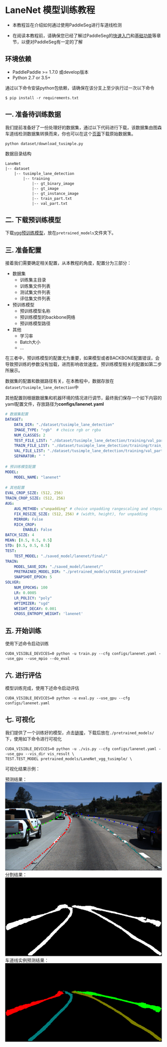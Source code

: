 # LaneNet 模型训练教程

* 本教程旨在介绍如何通过使用PaddleSeg进行车道线检测

* 在阅读本教程前，请确保您已经了解过PaddleSeg的[快速入门](../README.md#快速入门)和[基础功能](../README.md#基础功能)等章节，以便对PaddleSeg有一定的了解

## 环境依赖

* PaddlePaddle >= 1.7.0 或develop版本
* Python 2.7 or 3.5+

通过以下命令安装python包依赖，请确保在该分支上至少执行过一次以下命令
```shell
$ pip install -r requirements.txt
```

## 一. 准备待训练数据

我们提前准备好了一份处理好的数据集，通过以下代码进行下载，该数据集由图森车道线检测数据集转换而来，你也可以在这个[页面](https://github.com/TuSimple/tusimple-benchmark/issues/3)下载原始数据集。

```shell
python dataset/download_tusimple.py
```

数据目录结构
```
LaneNet
|-- dataset
    |-- tusimple_lane_detection
        |-- training
            |-- gt_binary_image
            |-- gt_image
            |-- gt_instance_image
            |-- train_part.txt
            |-- val_part.txt
```
## 二. 下载预训练模型

下载[vgg预训练模型](https://paddle-imagenet-models-name.bj.bcebos.com/VGG16_pretrained.tar)，放在```pretrained_models```文件夹下。


## 三. 准备配置

接着我们需要确定相关配置，从本教程的角度，配置分为三部分：

* 数据集
  * 训练集主目录
  * 训练集文件列表
  * 测试集文件列表
  * 评估集文件列表
* 预训练模型
  * 预训练模型名称
  * 预训练模型的backbone网络
  * 预训练模型路径
* 其他
  * 学习率
  * Batch大小
  * ...

在三者中，预训练模型的配置尤为重要，如果模型或者BACKBONE配置错误，会导致预训练的参数没有加载，进而影响收敛速度。预训练模型相关的配置如第二步所展示。

数据集的配置和数据路径有关，在本教程中，数据存放在`dataset/tusimple_lane_detection`中

其他配置则根据数据集和机器环境的情况进行调节，最终我们保存一个如下内容的yaml配置文件，存放路径为**configs/lanenet.yaml**

```yaml
# 数据集配置
DATASET: 
    DATA_DIR: "./dataset/tusimple_lane_detection"
    IMAGE_TYPE: "rgb"  # choice rgb or rgba
    NUM_CLASSES: 2
    TEST_FILE_LIST: "./dataset/tusimple_lane_detection/training/val_part.txt"
    TRAIN_FILE_LIST: "./dataset/tusimple_lane_detection/training/train_part.txt"
    VAL_FILE_LIST: "./dataset/tusimple_lane_detection/training/val_part.txt"
    SEPARATOR: " "

# 预训练模型配置
MODEL:
    MODEL_NAME: "lanenet"

# 其他配置
EVAL_CROP_SIZE: (512, 256) 
TRAIN_CROP_SIZE: (512, 256)
AUG: 
    AUG_METHOD: u"unpadding" # choice unpadding rangescaling and stepscaling
    FIX_RESIZE_SIZE: (512, 256) # (width, height), for unpadding
    MIRROR: False
    RICH_CROP: 
        ENABLE: False 
BATCH_SIZE: 4
MEAN: [0.5, 0.5, 0.5]
STD: [0.5, 0.5, 0.5]
TEST:
    TEST_MODEL: "./saved_model/lanenet/final/"
TRAIN:
    MODEL_SAVE_DIR: "./saved_model/lanenet/"
    PRETRAINED_MODEL_DIR: "./pretrained_models/VGG16_pretrained"
    SNAPSHOT_EPOCH: 5
SOLVER:
    NUM_EPOCHS: 100
    LR: 0.0005
    LR_POLICY: "poly"
    OPTIMIZER: "sgd"
    WEIGHT_DECAY: 0.001
    CROSS_ENTROPY_WEIGHT: 'lanenet'
```


## 五. 开始训练

使用下述命令启动训练

```shell
CUDA_VISIBLE_DEVICES=0 python -u train.py --cfg configs/lanenet.yaml --use_gpu --use_mpio --do_eval
```

## 六. 进行评估

模型训练完成，使用下述命令启动评估

```shell
CUDA_VISIBLE_DEVICES=0 python -u eval.py --use_gpu --cfg configs/lanenet.yaml
```

## 七. 可视化
我们提供了一个训练好的模型，点击[链接](https://paddleseg.bj.bcebos.com/models/lanenet_vgg_tusimple.tar)，下载后放在```./pretrained_models/```下，使用如下命令进行可视化
```shell
CUDA_VISIBLE_DEVICES=0 python -u ./vis.py --cfg configs/lanenet.yaml --use_gpu --vis_dir vis_result \
TEST.TEST_MODEL pretrained_models/LaneNet_vgg_tusimple/ \
```

可视化结果示例：
  
  预测结果：<br/>
  ![](imgs/0005_pred_lane.png)
  分割结果：<br/>
  ![](imgs/0005_pred_binary.png)<br/>
  车道线实例预测结果：<br/>
  ![](imgs/0005_pred_instance.png)


